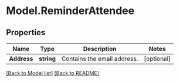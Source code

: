 # Model.ReminderAttendee
## Properties
Name | Type | Description | Notes
------------ | ------------- | ------------- | -------------
**Address** | **string** | Contains the email address. | [optional] 



[[Back to Model list]](Models.doc) [[Back to README]](README.md)


